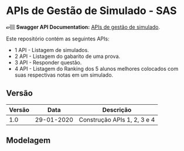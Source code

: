 # APIs de Gestão de Simulado - SAS

**👉🏼 Swagger API Documentation:** [APIs de gestão de simulado](https://github.com/gusta-el/teste-sas/blob/develop/swagger.json).

Este repositório contém as seguintes APIs:

* 1 API - Listagem de simulados.
* 2 API - Listagem do gabarito de uma prova.
* 3 API - Responder questão.
* 4 API - Listagem do Ranking dos 5 alunos melhores colocados com suas
respectivas notas em um simulado.

## Versão
Versão | Data | Descrição
------------------ | ------------ | -------------------------- |
1.0 | 29-01-2020 | Construção APIs 1, 2, 3 e 4 |

## Modelagem
